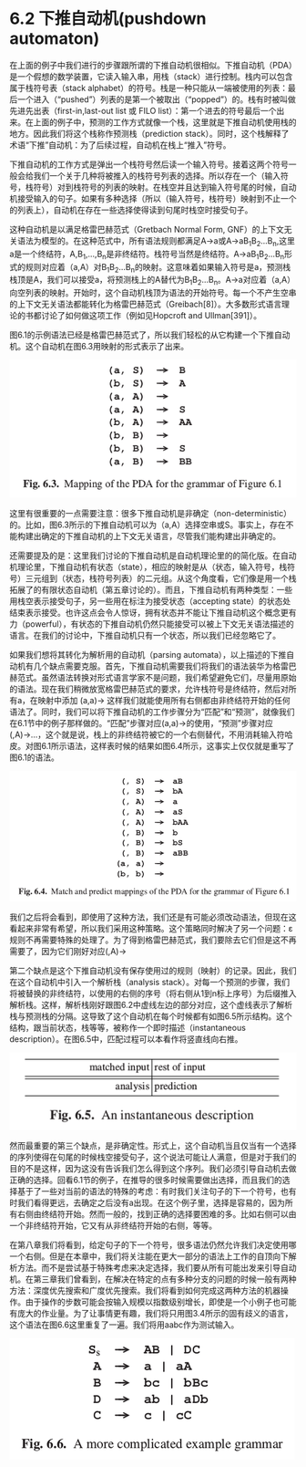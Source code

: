 # 6.2 下推自动机(pushdown automaton)

在上面的例子中我们进行的步骤跟所谓的下推自动机很相似。下推自动机（PDA）是一个假想的数学装置，它读入输入串，用栈（stack）进行控制。栈内可以包含属于栈符号表（stack alphabet）的符号。栈是一种只能从一端被使用的列表：最后一个进入（“pushed”）列表的是第一个被取出（“popped”）的。栈有时被叫做先进先出表（first-in,last-out list 或 FILO list）：第一个进去的符号最后一个出来。在上面的例子中，预测的工作方式就像一个栈，这里就是下推自动机使用栈的地方。因此我们将这个栈称作预测栈（prediction stack）。同时，这个栈解释了术语“下推”自动机：为了后续过程，自动机在栈上“推入”符号。

下推自动机的工作方式是弹出一个栈符号然后读一个输入符号。接着这两个符号一般会给我们一个关于几种将被推入的栈符号列表的选择。所以存在一个（输入符号，栈符号）对到栈符号的列表的映射。在栈空并且达到输入符号尾的时候，自动机接受输入的句子。如果有多种选择（所以（输入符号，栈符号）映射到不止一个的列表上），自动机在存在一些选择使得读到句尾时栈空时接受句子。

这种自动机是以满足格雷巴赫范式（Gretbach Normal Form, GNF）的上下文无关语法为模型的。在这种范式中，所有语法规则都满足A&rarr;a或A&rarr;aB<sub>1</sub>B<sub>2</sub>...B<sub>n</sub>,这里a是一个终结符，A,B<sub>1</sub>,...,B<sub>n</sub>是非终结符。栈符号当然是终结符。A&rarr;aB<sub>1</sub>B<sub>2</sub>...B<sub>n</sub>形式的规则对应着（a,A）对B<sub>1</sub>B<sub>2</sub>...B<sub>n</sub>的映射。这意味着如果输入符号是a，预测栈栈顶是A，我们可以接受a，将预测栈上的A替代为B<sub>1</sub>B<sub>2</sub>...B<sub>n</sub>。A&rarr;a对应着（a,A）向空列表的映射。开始时，这个自动机栈顶为语法的开始符号。每一个不产生空串的上下文无关语法都能转化为格雷巴赫范式（Greibach[8]）。大多数形式语言理论的书都讨论了如何做这项工作（例如见Hopcroft and Ullman[391]）。

图6.1的示例语法已经是格雷巴赫范式了，所以我们轻松的从它构建一个下推自动机。这个自动机在图6.3用映射的形式表示了出来。

![图1](../../img/6.2_1-Fig.6.3.png)

这里有很重要的一点需要注意：很多下推自动机是非确定（non-deterministic）的。比如，图6.3所示的下推自动机可以为（a,A）选择空串或S。事实上，存在不能构建出确定的下推自动机的上下文无关语言，尽管我们能构建出非确定的。

还需要提及的是：这里我们讨论的下推自动机是自动机理论里的的简化版。在自动机理论里，下推自动机有状态（state），相应的映射是从（状态，输入符号，栈符号）三元组到（状态，栈符号列表）的二元组。从这个角度看，它们像是用一个栈拓展了的有限状态自动机（第五章讨论的）。而且，下推自动机有两种类型：一些用栈空表示接受句子，另一些用在标注为接受状态（accepting state）的状态处结束表示接受。也许这点会令人惊讶，拥有状态并不能让下推自动机这个概念更有力（powerful），有状态的下推自动机仍然只能接受可以被上下文无关语法描述的语言。在我们的讨论中，下推自动机只有一个状态，所以我们已经忽略它了。

如果我们想将其转化为解析用的自动机（parsing automata），以上描述的下推自动机有几个缺点需要克服。首先，下推自动机需要我们将我们的语法装华为格雷巴赫范式。虽然语法转换对形式语言学家不是问题，我们希望避免它们，尽量用原始的语法。现在我们稍微放宽格雷巴赫范式的要求，允许栈符号是终结符，然后对所有a，在映射中添加
(a,a)&rarr;
这样我们就能使用所有右侧都由非终结符开始的任何语法了。同时，我们可以将下推自动机的工作步骤分为“匹配”和“预测”，就像我们在6.1节中的例子那样做的。“匹配”步骤对应(a,a)&rarr;的使用，“预测”步骤对应(,A)&rarr;...，这个就是说，栈上的非终结符被它的一个右侧替代，不用消耗输入符哈皮。对图6.1所示语法，这样表时候的结果如图6.4所示，这事实上仅仅就是重写了图6.1的语法。

![图2](../../img/6.2_2-Fig.6.4.png)

我们之后将会看到，即使用了这种方法，我们还是有可能必须改动语法，但现在这看起来非常有希望，所以我们采用这种策略。这个策略同时解决了另一个问题：ε规则不再需要特殊的处理了。为了得到格雷巴赫范式，我们要除去它们但是这不再需要了，因为它们刚好对应(,A)&rarr;

第二个缺点是这个下推自动机没有保存使用过的规则（映射）的记录。因此，我们在这个自动机中引入一个解析栈（analysis stack）。对每一个预测的步骤，我们将被替换的非终结符，以使用的右侧的序号（将右侧从1到n标上序号）为后缀推入解析栈。这样，解析栈刚好跟图6.2中虚线左边的部分对应，这个虚线表示了解析栈与预测栈的分隔。这导致了这个自动机在每个时候都有如图6.5所示结构。这个结构，跟当前状态，栈等等，被称作一个即时描述（instantaneous description）。在图6.5中，匹配过程可以本看作将竖直线向右推。

![图3](../../img/6.2_3-Fig.6.5.png)

然而最重要的第三个缺点，是非确定性。形式上，这个自动机当且仅当有一个选择的序列使得在句尾的时候栈空接受句子，这个说法可能让人满意，但是对于我们的目的不是这样，因为这没有告诉我们怎么得到这个序列。我们必须引导自动机去做正确的选择。回看6.1节的例子，在推导的很多时候需要做出选择，而且我们的选择基于了一些对当前的语法的特殊的考虑：有时我们关注句子的下一个符号，也有时我们看得更远，去确定之后没有a出现。在这个例子里，选择是容易的，因为所有右侧由终结符开始。然而一般的，找到正确的选择要困难的多。比如右侧可以由一个非终结符开始，它又有从非终结符开始的右侧，等等。

在第八章我们将看到，给定句子的下一个符号，很多语法仍然允许我们决定使用哪一个右侧。但是在本章中，我们将关注能在更大一部分的语法上工作的自顶向下解析方法。而不是尝试基于特殊考虑来决定选择，我们要从所有可能出发来引导自动机。在第三章我们曾看到，在解决在特定的点有多种分支的问题的时候一般有两种方法：深度优先搜索和广度优先搜索。我们将看到如何完成这两种方法的机器操作。由于操作的步数可能会按输入规模以指数级别增长，即使是一个小例子也可能有庞大的作业量。为了让事情更有趣，我们将只用图3.4所示的固有歧义的语言，这个语法在图6.6这里重复了一遍。我们将用aabc作为测试输入。

![图4](../../img/6.2_4-Fig.6.6.png)
